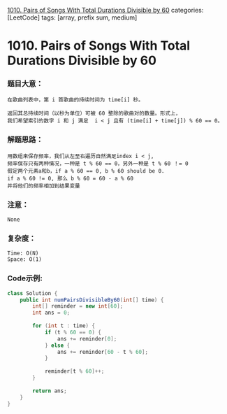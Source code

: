 [1010. Pairs of Songs With Total Durations Divisible by 60](https://leetcode.com/problems/pairs-of-songs-with-total-durations-divisible-by-60/)
categories: [LeetCode]
tags: [array, prefix sum, medium] 
# 1010. Pairs of Songs With Total Durations Divisible by 60

### 题目大意：
    在歌曲列表中，第 i 首歌曲的持续时间为 time[i] 秒。

    返回其总持续时间（以秒为单位）可被 60 整除的歌曲对的数量。形式上，
    我们希望索引的数字 i 和 j 满足  i < j 且有 (time[i] + time[j]) % 60 == 0。
### 解题思路：
    用数组来保存频率，我们从左至右遍历自然满足index i < j,
    频率保存只有两种情况，一种是 t % 60 == 0，另外一种是 t % 60 ！= 0
    假定两个元素a和b，if a % 60 == 0, b % 60 should be 0.
    if a % 60 != 0, 那么 b % 60 = 60 - a % 60
    并将他们的频率相加到结果变量
### 注意：
    None
### 复杂度：
    Time: O(N)
    Space: O(1)
### Code示例:
```Java
class Solution {
    public int numPairsDivisibleBy60(int[] time) {
        int[] reminder = new int[60];
        int ans = 0;
        
        for (int t : time) {
            if (t % 60 == 0) {
                ans += reminder[0];
            } else {
                ans += reminder[60 - t % 60];
            }
            
            reminder[t % 60]++;
        }
        
        return ans;
    }
}
```
